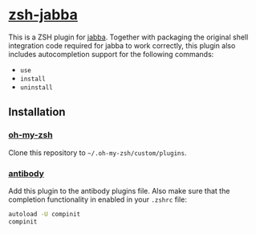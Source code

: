 # [zsh-jabba][]

[zsh-jabba]:        https://github.com/2m/zsh-jabba

This is a ZSH plugin for [jabba](https://github.com/shyiko/jabba). Together with packaging the original shell integration code required for jabba to work correctly, this plugin also includes autocompletion support for the following commands:

* `use`
* `install`
* `uninstall`

## Installation

### [oh-my-zsh](https://github.com/robbyrussell/oh-my-zsh)

Clone this repository to `~/.oh-my-zsh/custom/plugins`.

### [antibody](https://getantibody.github.io/)

Add this plugin to the antibody plugins file. Also make sure that the completion functionality in enabled in your `.zshrc` file:

```bash
autoload -U compinit
compinit
```
